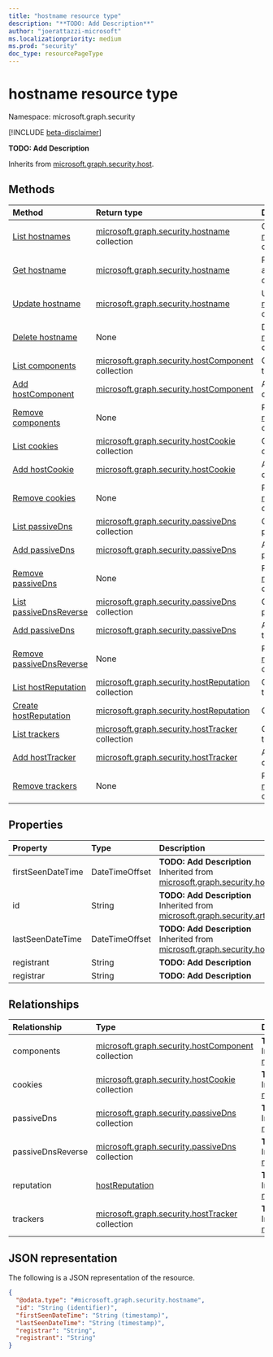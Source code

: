 ```yaml
---
title: "hostname resource type"
description: "**TODO: Add Description**"
author: "joerattazzi-microsoft"
ms.localizationpriority: medium
ms.prod: "security"
doc_type: resourcePageType
---
```


# hostname resource type

Namespace: microsoft.graph.security

[!INCLUDE [beta-disclaimer](../../includes/beta-disclaimer.md)]

**TODO: Add Description**


Inherits from [microsoft.graph.security.host](../resources/security-host.md).

## Methods
|Method|Return type|Description|
|:---|:---|:---|
|[List hostnames](../api/security-hostname-list.md)|[microsoft.graph.security.hostname](../resources/security-hostname.md) collection|Get a list of the [microsoft.graph.security.hostname](../resources/security-hostname.md) objects and their properties.|
|[Get hostname](../api/security-hostname-get.md)|[microsoft.graph.security.hostname](../resources/security-hostname.md)|Read the properties and relationships of a [microsoft.graph.security.hostname](../resources/security-hostname.md) object.|
|[Update hostname](../api/security-hostname-update.md)|[microsoft.graph.security.hostname](../resources/security-hostname.md)|Update the properties of a [microsoft.graph.security.hostname](../resources/security-hostname.md) object.|
|[Delete hostname](../api/security-hostname-delete.md)|None|Delete a [microsoft.graph.security.hostname](../resources/security-hostname.md) object.|
|[List components](../api/security-hostname-list-components.md)|[microsoft.graph.security.hostComponent](../resources/security-hostcomponent.md) collection|Get the hostComponent resources from the components navigation property.|
|[Add hostComponent](../api/security-hostname-post-components.md)|[microsoft.graph.security.hostComponent](../resources/security-hostcomponent.md)|Add components by posting to the components collection.|
|[Remove components](../api/security-hostname-delete-components.md)|None|Remove a [microsoft.graph.security.hostComponent](../resources/security-hostcomponent.md) object.|
|[List cookies](../api/security-hostname-list-cookies.md)|[microsoft.graph.security.hostCookie](../resources/security-hostcookie.md) collection|Get the hostCookie resources from the cookies navigation property.|
|[Add hostCookie](../api/security-hostname-post-cookies.md)|[microsoft.graph.security.hostCookie](../resources/security-hostcookie.md)|Add cookies by posting to the cookies collection.|
|[Remove cookies](../api/security-hostname-delete-cookies.md)|None|Remove a [microsoft.graph.security.hostCookie](../resources/security-hostcookie.md) object.|
|[List passiveDns](../api/security-hostname-list-passivedns.md)|[microsoft.graph.security.passiveDns](../resources/security-passivedns.md) collection|Get the passiveDns resources from the passiveDns navigation property.|
|[Add passiveDns](../api/security-hostname-post-passivedns.md)|[microsoft.graph.security.passiveDns](../resources/security-passivedns.md)|Add passiveDns by posting to the passiveDns collection.|
|[Remove passiveDns](../api/security-hostname-delete-passivedns.md)|None|Remove a [microsoft.graph.security.passiveDns](../resources/security-passivedns.md) object.|
|[List passiveDnsReverse](../api/security-hostname-list-passivedns.md)|[microsoft.graph.security.passiveDns](../resources/security-passivedns.md) collection|Get the passiveDns resources from the passiveDnsReverse navigation property.|
|[Add passiveDns](../api/security-hostname-post-passivednsreverse.md)|[microsoft.graph.security.passiveDns](../resources/security-passivedns.md)|Add passiveDnsReverse by posting to the passiveDnsReverse collection.|
|[Remove passiveDnsReverse](../api/security-hostname-delete-passivednsreverse.md)|None|Remove a [microsoft.graph.security.passiveDns](../resources/security-passivedns.md) object.|
|[List hostReputation](../api/security-host-list-reputation.md)|[microsoft.graph.security.hostReputation](../resources/security-hostreputation.md) collection|Get the hostReputation resources from the reputation navigation property.|
|[Create hostReputation](../api/security-hostname-post-reputation.md)|[microsoft.graph.security.hostReputation](../resources/security-hostreputation.md)|Create a new hostReputation object.|
|[List trackers](../api/security-hostname-list-trackers.md)|[microsoft.graph.security.hostTracker](../resources/security-hosttracker.md) collection|Get the hostTracker resources from the trackers navigation property.|
|[Add hostTracker](../api/security-hostname-post-trackers.md)|[microsoft.graph.security.hostTracker](../resources/security-hosttracker.md)|Add trackers by posting to the trackers collection.|
|[Remove trackers](../api/security-hostname-delete-trackers.md)|None|Remove a [microsoft.graph.security.hostTracker](../resources/security-hosttracker.md) object.|

## Properties
|Property|Type|Description|
|:---|:---|:---|
|firstSeenDateTime|DateTimeOffset|**TODO: Add Description** Inherited from [microsoft.graph.security.host](../resources/security-host.md).|
|id|String|**TODO: Add Description** Inherited from [microsoft.graph.security.artifact](../resources/security-artifact.md).|
|lastSeenDateTime|DateTimeOffset|**TODO: Add Description** Inherited from [microsoft.graph.security.host](../resources/security-host.md).|
|registrant|String|**TODO: Add Description**|
|registrar|String|**TODO: Add Description**|

## Relationships
|Relationship|Type|Description|
|:---|:---|:---|
|components|[microsoft.graph.security.hostComponent](../resources/security-hostcomponent.md) collection|**TODO: Add Description** Inherited from [microsoft.graph.security.host](../resources/security-host.md)|
|cookies|[microsoft.graph.security.hostCookie](../resources/security-hostcookie.md) collection|**TODO: Add Description** Inherited from [microsoft.graph.security.host](../resources/security-host.md)|
|passiveDns|[microsoft.graph.security.passiveDns](../resources/security-passivedns.md) collection|**TODO: Add Description** Inherited from [microsoft.graph.security.host](../resources/security-host.md)|
|passiveDnsReverse|[microsoft.graph.security.passiveDns](../resources/security-passivedns.md) collection|**TODO: Add Description** Inherited from [microsoft.graph.security.host](../resources/security-host.md)|
|reputation|[hostReputation](../resources/security-hostreputation.md)|**TODO: Add Description** Inherited from [microsoft.graph.security.host](../resources/security-host.md)|
|trackers|[microsoft.graph.security.hostTracker](../resources/security-hosttracker.md) collection|**TODO: Add Description** Inherited from [microsoft.graph.security.host](../resources/security-host.md)|

## JSON representation
The following is a JSON representation of the resource.
<!-- {
  "blockType": "resource",
  "keyProperty": "id",
  "@odata.type": "microsoft.graph.security.hostname",
  "baseType": "microsoft.graph.security.host",
  "openType": false
}
-->
``` json
{
  "@odata.type": "#microsoft.graph.security.hostname",
  "id": "String (identifier)",
  "firstSeenDateTime": "String (timestamp)",
  "lastSeenDateTime": "String (timestamp)",
  "registrar": "String",
  "registrant": "String"
}
```

